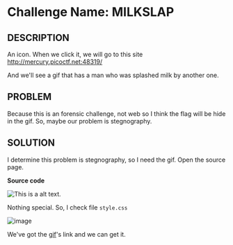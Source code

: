 # Challenge Name: MILKSLAP

## DESCRIPTION 

  An icon. When we click it, we will go to this site http://mercury.picoctf.net:48319/

  And we'll see a gif that has a man who was splashed milk by another one.

## PROBLEM

  Because this is an forensic challenge, not web so I think the flag will be hide in the gif. So, maybe our problem is stegnography.
  
## SOLUTION

I determine this problem is stegnography, so I need the gif.
Open the source page.

**Source code**

![This is a alt text.](https://cdn.discordapp.com/attachments/871393677304553473/889927694324744222/unknown.png "Source code.")

Nothing special. So, I check file `style.css`

![image](https://user-images.githubusercontent.com/84057292/134220858-237361af-bf7e-46c4-9eab-0c098bcbb865.png "style.css")

We've got the [gif](http://mercury.picoctf.net:48319/concat_v.png)'s link and we can get it.
